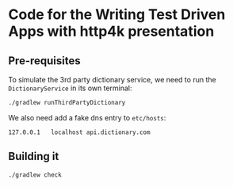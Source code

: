# Code for the Writing Test Driven Apps with http4k presentation

## Pre-requisites

To simulate the 3rd party dictionary service, we need to run the `DictionaryService` in its own terminal:

```bash
./gradlew runThirdPartyDictionary
```

We also need add a fake dns entry to `etc/hosts`:

```
127.0.0.1	localhost api.dictionary.com
``` 

## Building it

```bash
./gradlew check
```